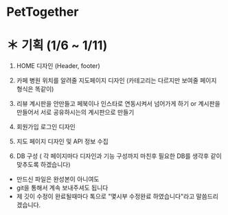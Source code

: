 # PetTogether


# ＊ 기획 (1/6 ~ 1/11)

1. HOME 디자인 (Header, footer)

2. 카페 병원 위치를 알려줄 지도페이지 디자인 (카테고리는 다르지만 보여줄 페이지 형식은 똑같이)

3. 리뷰 계시판을 안만들고 페북이나 인스타로 연동시켜서 넘어가게 하기 
or
계시판을 만들어서 서로 공유하시는의 계시판으로 만들기

4. 회원가입 로그인 디자인 

5. 지도 페이지 디자인 및 API 정보 수집 

6. DB 구성 ( 각 페이지마다 디자인과 기능 구성까지 마친후 필요한  DB를 생각후 같이 맞추도록 하겠습니다)

- 만드신 파일은 완성본이 아니여도  
-  git을 통해서 계속 보내주셔도 됩니다
- 제 깃이 수정이 완료될때마다 톡으로 "몇시부 수정완료 하였습니다"라고 말씀드리겠습니다.
